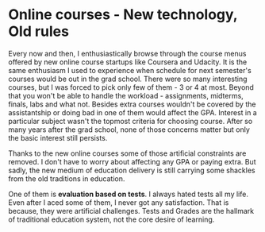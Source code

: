 Online courses - New technology, Old rules
===
Every now and then, I enthusiastically browse through the course menus offered by new online course startups like Coursera and Udacity. It is the same enthusiasm I used to experience when schedule for next semester's courses would be out in the grad school. There were so many interesting courses, but I was forced to pick only few of them - 3 or 4 at most. Beyond that you won't be able to handle the workload - assignments, midterms, finals, labs and what not. Besides extra courses wouldn't be covered by the assistantship or doing bad in one of them would affect the GPA. Interest in a particular subject wasn't the topmost criteria for choosing course. After so many years after the grad school, none of those concerns matter but only the basic interest still persists.  
  
Thanks to the new online courses some of those artificial constraints are removed. I don't have to worry about affecting any GPA or paying extra. But sadly, the new medium of education delivery is still carrying some shackles from the old traditions in education.  
  
One of them is **evaluation based on tests**. I always hated tests all my life. Even after I aced some of them, I never got any satisfaction. That is because, they were artificial challenges. Tests and Grades are the hallmark of traditional education system, not the core desire of learning.

